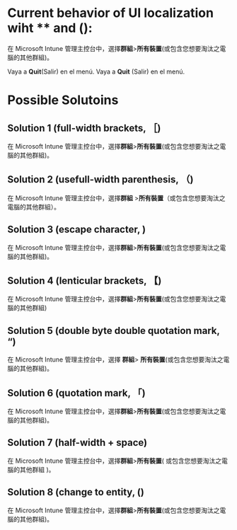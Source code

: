 # Current behavior of UI localization wiht ** and (): 
在 Microsoft Intune 管理主控台中，選擇**群組**>**所有裝置**(或包含您想要淘汰之電腦的其他群組)。

Vaya a **Quit**(Salir) en el menú.
Vaya a **Quit** (Salir) en el menú.

# Possible Solutoins
## Solution 1 (full-width brackets, ［)
在 Microsoft Intune 管理主控台中，選擇**群組**>**所有裝置**(或包含您想要淘汰之電腦的其他群組)。

## Solution 2 (usefull-width parenthesis, （)
在 Microsoft Intune 管理主控台中，選擇**群組** >**所有裝置**（或包含您想要淘汰之電腦的其他群組）。

## Solution 3 (escape character, \)
在 Microsoft Intune 管理主控台中，選擇**群組**>**所有裝置**\(或包含您想要淘汰之電腦的其他群組\)。

## Solution 4 (lenticular brackets, 【)
在 Microsoft Intune 管理主控台中，選擇**群組**>**所有裝置**(或包含您想要淘汰之電腦的其他群組)


## Solution 5 (double byte double quotation mark, “)
在 Microsoft Intune 管理主控台中，選擇 **群組**> **所有裝置**(或包含您想要淘汰之電腦的其他群組)。


## Solution 6 (quotation mark, 「)
在 Microsoft Intune 管理主控台中，選擇**群組**>**所有裝置**(或包含您想要淘汰之電腦的其他群組)。

## Solution 7 (half-width + space)
在 Microsoft Intune 管理主控台中，選擇**群組**>**所有裝置**( 或包含您想要淘汰之電腦的其他群組 )。

## Solution 8 (change to entity, &#40;)
在 Microsoft Intune 管理主控台中，選擇**群組**>**所有裝置**&#40;或包含您想要淘汰之電腦的其他群組&#41;。





